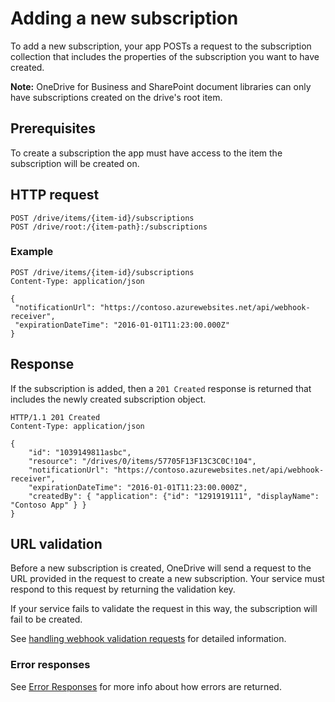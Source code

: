 # Adding a new subscription

To add a new subscription, your app POSTs a request to the subscription
collection that includes the properties of the subscription you want to
have created.

**Note:** OneDrive for Business and SharePoint document libraries can only have
subscriptions created on the drive's root item.

## Prerequisites
To create a subscription the app must have access to the item the subscription will be created on.

## HTTP request

<!-- { "blockType": "ignored" } -->
```
POST /drive/items/{item-id}/subscriptions
POST /drive/root:/{item-path}:/subscriptions
```

### Example

<!-- {
"blockType": "request",
"name": "add-subscription",
"@odata.type": "oneDrive.subscription",
"scopes": "service.onedrive"
} -->
```http
POST /drive/items/{item-id}/subscriptions
Content-Type: application/json

{
 "notificationUrl": "https://contoso.azurewebsites.net/api/webhook-receiver",
 "expirationDateTime": "2016-01-01T11:23:00.000Z"
}
```

## Response

If the subscription is added, then a `201 Created` response is returned that
includes the newly created subscription object.

<!-- {
"blockType": "response",
"@odata.type": "oneDrive.subscription"
} -->
```http
HTTP/1.1 201 Created
Content-Type: application/json

{
    "id": "1039149811asbc",
    "resource": "/drives/0/items/57705F13F13C3C0C!104",
    "notificationUrl": "https://contoso.azurewebsites.net/api/webhook-receiver",
    "expirationDateTime": "2016-01-01T11:23:00.000Z",
    "createdBy": { "application": {"id": "1291919111", "displayName": "Contoso App" } }
}
```

## URL validation

Before a new subscription is created, OneDrive will send a request to the
URL provided in the request to create a new subscription. Your service must
respond to this request by returning the validation key.

If your service fails to validate the request in this way, the subscription
will fail to be created.

See [handling webhook validation requests](webhook-validation.md) for detailed
information.

### Error responses

See [Error Responses][error-response] for more info about
how errors are returned.

[error-response]: ../misc/errors.md


<!-- {
  "type": "#page.annotation",
  "description": "List the subscriptions created for an item.",
  "keywords": "notification,list,subscription,webhook,enumerate",
  "section": "documentation",
  "tocPath": "Webhooks/Create"
} -->
